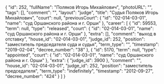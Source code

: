 {
    "id": 252,
    "fullName": "Поляков Игорь Михайлович",
    "photoURL": "",
    "tags": [],
    "comment": "",
    "layout": "judge",
    "title": "Судья Поляков Игорь Михайлович",
    "court": null,
    "previousCourt": {
        "id": "02-014-03-01",
        "name": "суд Оршанского района и г. Орши"
    },
    "career": [
        {
            "id": 59553,
            "term": null,
            "type": "released",
            "court": {
                "id": "02-014-03-01",
                "name": "суд Оршанского района и г. Орши"
            },
            "extra": [],
            "comment": "выход в отставку",
            "house_id": "02-014-03-01",
            "judge_id": 252,
            "position": "заместитель председателя суда и судья",
            "term_type": "",
            "timestamp": "2019-02-04",
            "decree_number": "38"
        },
        {
            "id": 5170,
            "term": null,
            "type": "appointed",
            "court": {
                "id": "02-014-03-01",
                "name": "суд Оршанского района и г. Орши"
            },
            "extra": {
                "judge_id": 3900
            },
            "comment": "",
            "house_id": "02-014-03-01",
            "judge_id": 252,
            "position": "заместитель председателя",
            "term_type": "indefinitely",
            "timestamp": "2012-09-27",
            "decree_number": "424"
        }
    ]
}